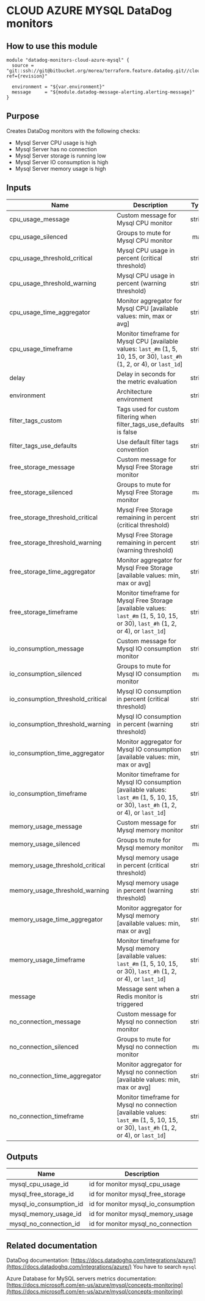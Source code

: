 # CLOUD AZURE MYSQL DataDog monitors

## How to use this module

```
module "datadog-monitors-cloud-azure-mysql" {
  source = "git::ssh://git@bitbucket.org/morea/terraform.feature.datadog.git//cloud/azure/mysql?ref={revision}"

  environment = "${var.environment}"
  message     = "${module.datadog-message-alerting.alerting-message}"
}

```

## Purpose

Creates DataDog monitors with the following checks:

- Mysql Server CPU usage is high
- Mysql Server has no connection
- Mysql Server storage is running low
- Mysql Server IO consumption is high
- Mysql Server memory usage is high

## Inputs

| Name | Description | Type | Default | Required |
|------|-------------|:----:|:-----:|:-----:|
| cpu_usage_message | Custom message for Mysql CPU monitor | string | `` | no |
| cpu_usage_silenced | Groups to mute for Mysql CPU monitor | map | `<map>` | no |
| cpu_usage_threshold_critical | Mysql CPU usage in percent (critical threshold) | string | `90` | no |
| cpu_usage_threshold_warning | Mysql CPU usage in percent (warning threshold) | string | `80` | no |
| cpu_usage_time_aggregator | Monitor aggregator for Mysql CPU [available values: min, max or avg] | string | `min` | no |
| cpu_usage_timeframe | Monitor timeframe for Mysql CPU [available values: `last_#m` (1, 5, 10, 15, or 30), `last_#h` (1, 2, or 4), or `last_1d`] | string | `last_15m` | no |
| delay | Delay in seconds for the metric evaluation | string | `900` | no |
| environment | Architecture environment | string | - | yes |
| filter_tags_custom | Tags used for custom filtering when filter_tags_use_defaults is false | string | `*` | no |
| filter_tags_use_defaults | Use default filter tags convention | string | `true` | no |
| free_storage_message | Custom message for Mysql Free Storage monitor | string | `` | no |
| free_storage_silenced | Groups to mute for Mysql Free Storage monitor | map | `<map>` | no |
| free_storage_threshold_critical | Mysql Free Storage remaining in percent (critical threshold) | string | `10` | no |
| free_storage_threshold_warning | Mysql Free Storage remaining in percent (warning threshold) | string | `20` | no |
| free_storage_time_aggregator | Monitor aggregator for Mysql Free Storage [available values: min, max or avg] | string | `min` | no |
| free_storage_timeframe | Monitor timeframe for Mysql Free Storage [available values: `last_#m` (1, 5, 10, 15, or 30), `last_#h` (1, 2, or 4), or `last_1d`] | string | `last_15m` | no |
| io_consumption_message | Custom message for Mysql IO consumption monitor | string | `` | no |
| io_consumption_silenced | Groups to mute for Mysql IO consumption monitor | map | `<map>` | no |
| io_consumption_threshold_critical | Mysql IO consumption in percent (critical threshold) | string | `90` | no |
| io_consumption_threshold_warning | Mysql IO consumption in percent (warning threshold) | string | `80` | no |
| io_consumption_time_aggregator | Monitor aggregator for Mysql IO consumption [available values: min, max or avg] | string | `min` | no |
| io_consumption_timeframe | Monitor timeframe for Mysql IO consumption [available values: `last_#m` (1, 5, 10, 15, or 30), `last_#h` (1, 2, or 4), or `last_1d`] | string | `last_15m` | no |
| memory_usage_message | Custom message for Mysql memory monitor | string | `` | no |
| memory_usage_silenced | Groups to mute for Mysql memory monitor | map | `<map>` | no |
| memory_usage_threshold_critical | Mysql memory usage in percent (critical threshold) | string | `90` | no |
| memory_usage_threshold_warning | Mysql memory usage in percent (warning threshold) | string | `80` | no |
| memory_usage_time_aggregator | Monitor aggregator for Mysql memory [available values: min, max or avg] | string | `min` | no |
| memory_usage_timeframe | Monitor timeframe for Mysql memory [available values: `last_#m` (1, 5, 10, 15, or 30), `last_#h` (1, 2, or 4), or `last_1d`] | string | `last_15m` | no |
| message | Message sent when a Redis monitor is triggered | string | - | yes |
| no_connection_message | Custom message for Mysql no connection monitor | string | `` | no |
| no_connection_silenced | Groups to mute for Mysql no connection monitor | map | `<map>` | no |
| no_connection_time_aggregator | Monitor aggregator for Mysql no connection [available values: min, max or avg] | string | `min` | no |
| no_connection_timeframe | Monitor timeframe for Mysql no connection [available values: `last_#m` (1, 5, 10, 15, or 30), `last_#h` (1, 2, or 4), or `last_1d`] | string | `last_5m` | no |

## Outputs

| Name | Description |
|------|-------------|
| mysql_cpu_usage_id | id for monitor mysql_cpu_usage |
| mysql_free_storage_id | id for monitor mysql_free_storage |
| mysql_io_consumption_id | id for monitor mysql_io_consumption |
| mysql_memory_usage_id | id for monitor mysql_memory_usage |
| mysql_no_connection_id | id for monitor mysql_no_connection |

Related documentation
---------------------

DataDog documentation: [https://docs.datadoghq.com/integrations/azure/](https://docs.datadoghq.com/integrations/azure/)
You have to search `mysql`

Azure Database for MySQL servers metrics documentation: [https://docs.microsoft.com/en-us/azure/mysql/concepts-monitoring](https://docs.microsoft.com/en-us/azure/mysql/concepts-monitoring)

